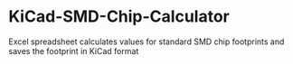 # KiCad-SMD-Chip-Calculator
Excel spreadsheet calculates values for standard SMD chip footprints and saves the footprint in KiCad format
